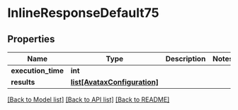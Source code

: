 # InlineResponseDefault75

## Properties
Name | Type | Description | Notes
------------ | ------------- | ------------- | -------------
**execution_time** | **int** |  | 
**results** | [**list[AvataxConfiguration]**](AvataxConfiguration.md) |  | 

[[Back to Model list]](../README.md#documentation-for-models) [[Back to API list]](../README.md#documentation-for-api-endpoints) [[Back to README]](../README.md)

